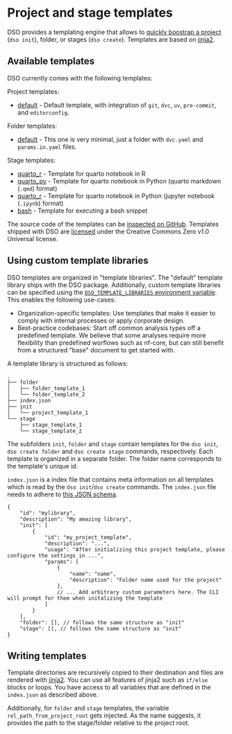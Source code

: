 # Project and stage templates

DSO provides a templating engine that allows to [quickly boostrap a project](../tutorials/getting_started.md#dso-init----initialize-a-project)
(`dso init`), folder, or stages (`dso create`).
Templates are based on [jinja2](https://jinja.palletsprojects.com/en/stable/templates/).

## Available templates

DSO currently comes with the following templates:

Project templates:

-   [default](https://github.com/Boehringer-Ingelheim/dso/tree/main/src/dso/templates/init/default) - Default template, with
    integration of `git`, `dvc`, `uv`, `pre-commit`, and `editorconfig`.

Folder templates:

-   [default](https://github.com/Boehringer-Ingelheim/dso/tree/main/src/dso/templates/folder/default) - This one is very minimal, just a folder with `dvc.yaml` and `params.in.yaml` files.

Stage templates:

-   [quarto_r](https://github.com/Boehringer-Ingelheim/dso/tree/main/src/dso/templates/stage/quarto) - Template for quarto notebook in R
-   [quarto_py](https://github.com/Boehringer-Ingelheim/dso/tree/main/src/dso/templates/stage/quarto) - Template for quarto notebook in Python (quarto markdown (`.qmd`) format)
-   [quarto_r](https://github.com/Boehringer-Ingelheim/dso/tree/main/src/dso/templates/stage/quarto) - Template for quarto notebook in Python (jupyter notebook (`.ipynb`) format)
-   [bash](https://github.com/Boehringer-Ingelheim/dso/tree/main/src/dso/templates/stage/bash) - Template for executing a bash snippet

The source code of the templates can be [inspected on GitHub](https://github.com/Boehringer-Ingelheim/dso/tree/main/src/dso/templates).
Templates shipped with DSO are [licensed](https://github.com/Boehringer-Ingelheim/dso/blob/main/src/dso/templates/LICENSE) under the Creative Commons Zero v1.0
Universal license.

## Using custom template libraries

DSO templates are organized in "template libraries". The "default" template library ships with the DSO package.
Additionally, custom template libraries can be specified using the [`DSO_TEMPLATE_LIBRARIES` environment variable](cli_configuration.md#environment-variables).
This enables the following use-cases:

-   Organization-specific templates: Use templates that make it easier to comply with internal processes or apply
    corporate design.
-   Best-practice codebases: Start off common analysis types off a predefined template. We believe that some analyses
    require more flexibility than predefined worflows such as nf-core, but can still benefit from a structured
    "base" document to get started with.

A template library is structured as follows:

```
.
├── folder
│   ├── folder_template_1
│   └── folder_template_2
├── index.json
├── init
│   └── project_template_1
└── stage
    ├── stage_template_1
    └── stage_template_2
```

The subfolders `init`, `folder` and `stage` contain templates for the `dso init`, `dso create folder` and `dso create stage`
commands, respectively. Each template is organized in a separate folder. The folder name corresponds to the template's unique
id.

`index.json` is a index file that contains meta information on all templates which is read by the `dso init`/`dso create`
commands. The `index.json` file needs to adhere to [this JSON schema](https://github.com/Boehringer-Ingelheim/dso/blob/main/src/dso/templates/schema.json).

```jsonc
{
    "id": "mylibrary",
    "description": "My amazing library",
    "init": [
        {
            "id": "my_project_template",
            "description": "...",
            "usage": "After initializing this project template, please configure the settings in ...",
            "params": [
                {
                    "name": "name",
                    "description": "Folder name used for the project"
                },
                // ... Add arbitrary custom parameters here. The CLI will prompt for them when initalizing the template
            ]
        }
    ],
    "folder": [], // follows the same structure as "init"
    "stage": [], // follows the same structure as "init"
}
```

## Writing templates

Template directories are recursively copied to their destination and files are rendered with [jinja2](https://jinja.palletsprojects.com/en/stable/templates/).
You can use all features of jinja2 such as `if/else` blocks or loops. You have access to all variables that
are defined in the `index.json` as described above.

Additionally, for `folder` and `stage` templates, the variable `rel_path_from_project_root` gets injected. As
the name suggests, it provides the path to the stage/folder relative to the project root.
